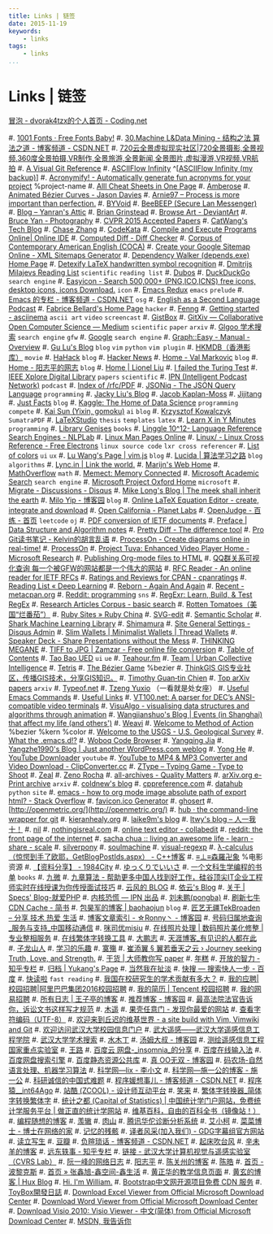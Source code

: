 ```yaml
---
title: Links | 链签
date: 2015-11-19
keywords:
    - links
tags:
    - links
...
```


Links | 链签
============

[冒泡 - dvorak4tzx的个人首页 - Coding.net](https://coding.net/u/dvorak4tzx/bubble)

#. [1001 Fonts · Free Fonts Baby!](http://www.1001fonts.com/)
#. [30.Machine L&Data Mining - 结构之法 算法之道 - 博客频道 - CSDN.NET](http://blog.csdn.net/v_july_v/article/category/1061301)
#. [720云全景虚拟现实社区|720全景摄影,全景视频,360度全景拍摄,VR制作,全景旅游,全景新闻,全景图片,虚拟漫游,VR视频,VR航拍](http://720yun.com/find)
#. [A Visual Git Reference](http://marklodato.github.io/visual-git-guide/index-en.html)
#. [ASCIIFlow Infinity](http://asciiflow.com/) ^[[ASCIIFlow Infinity (my backup)](http://whudoc.qiniudn.com/asciiflow/index.html)]
#. [Acronymify! - Automatically generate fun acronyms for your project](http://acronymify.com/) %project-name
#. [Alll Cheat Sheets in One Page](http://www.cheat-sheets.org/)
#. [Amberose](http://www.douban.com/people/amberose/)
#. [Animated Bézier Curves - Jason Davies](https://www.jasondavies.com/animated-bezier/)
#. [Arnie97 – Process is more important than perfection.](http://blog.arnie97.progr.am/)
#. [BYVoid](http://www.douban.com/people/byvoid/)
#. [BeeBEEP (Secure Lan Messenger)](http://beebeep.sourceforge.net/)
#. [Blog – Yanran's Attic](http://yanran.li/)
#. [Brian Grinstead](http://www.briangrinstead.com/blog/)
#. [Browse Art - DeviantArt](http://www.deviantart.com/browse/all/)
#. [Bruce Yan - Photography](http://www.yanziqipic.com)
#. [CVPR 2015 Accepted Papers](http://cs.stanford.edu/people/karpathy/cvpr2015papers/)
#. [CatWang's Tech Blog](http://www.catwangmenma.com/)
#. [Chase Zhang](http://chasezhang.me/#contacts)
#. [CodeKata](http://codekata.com/)
#. [Compile and Execute Programs Online| Online IDE](http://www.compileonline.com/)
#. [Computed Diff - Diff Checker](https://www.diffchecker.com/diff)
#. [Corpus of Contemporary American English (COCA)](http://corpus.byu.edu/coca/)
#. [Create your Google Sitemap Online - XML Sitemaps Generator](https://www.xml-sitemaps.com/)
#. [Dependency Walker (depends.exe) Home Page](http://www.dependencywalker.com/)
#. [Detexify LaTeX handwritten symbol recognition](http://detexify.kirelabs.org/classify.html)
#. [Dmitrijs Milajevs Reading List](http://www.eecs.qmul.ac.uk/~dm303/pages/reading-list.html) `scientific` `reading list`
#. [Dubos](http://www.douban.com/people/charlespdu/)
#. [DuckDuckGo](http://www.duckduckgo.com) `search engine`
#. [Easyicon - Search 500,000+ (PNG,ICO,ICNS) free icons, desktop icons, icons Download.](http://www.easyicon.net/) `icon`
#. [Emacs Redux](http://emacsredux.com/blog/archives/) `emacs` `prelude`
#. [Emacs 的专栏 - 博客频道 - CSDN.NET](http://blog.csdn.net/zhuyingqingfen) `osg`
#. [English as a Second Language Podcast](http://www.eslpod.com/website/index.php)
#. [Fabrice Bellard's Home Page](http://bellard.org/) `hacker`
#. [Fenng](http://www.douban.com/people/Fenng/)
#. [Getting started - asciinema](https://asciinema.org/docs) `ascii art` `video` `screencast`
#. [GistBox](https://app.gistboxapp.com/library/my-gists)
#. [GitXiv — Collaborative Open Computer Science — Medium](https://medium.com/@samim/gitxiv-collaborative-open-computer-science-e5fea734cd45) `scientific` `paper` `arxiv`
#. [Glgoo 学术搜索](http://scholar.glgoo.org/) `search engine` `gfw`
#. [Google](http://www.google.com.sg) `search engine`
#. [Graph::Easy - Manual - Overview](http://bloodgate.com/perl/graph/manual/overview.html)
#. [Gu Lu's Blog](http://www.gulu-dev.com/archive) `blog` `vim` `python` `vim plugin`
#. [HKMDB（香港影库）](http://hkmdb.com/db/index.php) `movie`
#. [HaHack](http://hahack.com/) `blog`
#. [Hacker News](https://news.ycombinator.com/news)
#. [Home - Val Markovic](https://val.markovic.io/) `blog`
#. [Home - 阳志平的网志](http://www.yangzhiping.com/) `blog`
#. [Home | Lionel Liu](http://lionelliu.com/index.html)
#. [I failed the Turing Test](https://vinta.ws/code/)
#. [IEEE Xplore Digital Library](http://ieeexplore.ieee.org/Xplore/home.jsp?reload=true) `papers` `scientific`
#. [IPN (Intelligent Podcast Network)](http://ipn.li/) `podcast`
#. [Index of /rfc/PDF](http://ietfreport.isoc.org/rfc/PDF/)
#. [JSONiq - The JSON Query Language](http://jsoniq.org/) `programming`
#. [Jacky Liu's Blog](http://bluegene8210.is-programmer.com/)
#. [Jacob Kaplan-Moss](https://jacobian.org/)
#. [Jijitang](http://www.jijitang.com/)
#. [Just Facts](https://dangfan.me/en/) `blog`
#. [Kaggle: The Home of Data Science](https://www.kaggle.com/) `programming` `compete`
#. [Kai Sun (Yixin, gomoku)](http://www.kaisun.org/) `ai` `blog`
#. [Krzysztof Kowalczyk](http://blog.kowalczyk.info/) `SumatraPDF`
#. [LaTeXStudio](http://www.latexstudio.net/) `thesis` `templates` `latex`
#. [Learn X in Y Minutes](http://learnxinyminutes.com/) `programming`
#. [Library Genises](http://gen.lib.rus.ec/) `books`
#. [Linggle 10^12- Language Reference Search Engines - NLPLab](http://linggle.com/)
#. [Linux Man Pages Online](http://man.he.net/)
#. [Linux/ - Linux Cross Reference - Free Electrons](http://lxr.free-electrons.com/) `linux source code` `lxr cross referencer`
#. [List of colors](http://www.colorhexa.com/color-names) `ui` `ux`
#. [Lu Wang's Page | vim.js](http://coolwanglu.github.io/) `blog`
#. [Lucida | 算法学习之路](http://lucida.me/) `blog` `algorithms`
#. [Lync.in | Link the world.](http://lync.in/)
#. [Marijn's Web Home](http://marijnhaverbeke.nl/)
#. [MathOverflow](http://mathoverflow.net/) `math`
#. [Memect: Memory Connected](http://memect.com/)
#. [Microsoft Academic Search](http://libra.msra.cn/) `search engine`
#. [Microsoft Project Oxford Home](https://www.projectoxford.ai/) `microsoft`
#. [Migrate - Discussions - Disqus](https://dvorak4tzx.disqus.com/admin/discussions/migrate/)
#. [Mike Long's Blog | The meek shall inherit the earth](https://meekrosoft.wordpress.com/)
#. [Milo Yip - 博客园](http://www.cnblogs.com/miloyip/) `blog`
#. [Online LaTeX Equation Editor - create, integrate and download](http://www.codecogs.com/latex/eqneditor.php)
#. [Open California - Planet Labs](https://www.planet.com/open-california/#/center/-13480829.478199044,4250832.839548695/zoom/13)
#. [OpenJudge - 百练 - 首页](http://www.bailian.openjudge.cn/) `leetcode` `oj`
#. [PDF conversion of IETF documents](http://tools.ietf.org/pdf/usage.shtml)
#. [Preface | Data Structure and Algorithm notes](http://algorithm.yuanbin.me/zh-hans/index.html)
#. [Pretty Diff - The difference tool](http://prettydiff.com/)
#. [Pro Git读书笔记 - Kelvin的胡言乱语](http://kelvinh.github.io/wiki/progit/)
#. [ProcessOn - Create diagrams online in real-time!](https://www.processon.com/tour)
#. [ProcessOn](https://www.processon.com/network)
#. [Project Tuva: Enhanced Video Player Home - Microsoft Research](http://research.microsoft.com/apps/tools/tuva/index.html#data=2%7C%7C%7C)
#. [Publishing Org-mode files to HTML](http://orgmode.org/worg/org-tutorials/org-publish-html-tutorial.html)
#. [QQ群关系可视化查询 每一个被GFW的网站都是一个伟大的网站](https://qqgroup.insight-labs.org/)
#. [RFC Reader - An online reader for IETF RFCs](http://www.rfcreader.com/)
#. [Ratings and Reviews for CPAN - cpanratings](http://cpanratings.perl.org/)
#. [Reading List « Deep Learning](http://deeplearning.net/reading-list/)
#. [Reborn - Again And Again](http://xiaolai.li/)
#. [Recent - metacpan.org](https://metacpan.org/recent)
#. [Reddit: programming](https://www.reddit.com/r/programming/) `sns`
#. [RegExr: Learn, Build, & Test RegEx](http://regexr.com/)
#. [Research Articles Corpus - basic search](http://rcpce.engl.polyu.edu.hk/RACorpus/default.htm)
#. [Rotten Tomatoes（美国“烂番茄”）](http://www.rottentomatoes.com/)
#. [Ruby Sites » Ruby China](https://ruby-china.org/sites)
#. [SVG-edit](https://svg-edit.github.io/svgedit/releases/svg-edit-2.8.1/svg-editor.html)
#. [Semantic Scholar](https://www.semanticscholar.org/)
#. [Shark Machine Learning Library](http://image.diku.dk/shark/)
#. [Shimamura](http://www.douban.com/people/99975820/)
#. [Site General Settings - Disqus Admin](https://dvorak4tzx.disqus.com/admin/settings/general/)
#. [Slim Wallets | Minimalist Wallets | Thread Wallets](https://www.threadwallets.com/)
#. [Speaker Deck - Share Presentations without the Mess](https://speakerdeck.com/)
#. [THINKING MEGANE](http://blog.monochromegane.com/)
#. [TIFF to JPG | Zamzar - Free online file conversion](http://www.zamzar.com/convert/tiff-to-jpg/)
#. [Table of Contents](http://tuhdo.github.io/index.html)
#. [Tao Bao UED](http://ued.taobao.com/blog/about-us/) `ui` `ue`
#. [Teahour.fm](http://teahour.fm/)
#. [Team | Urban Collective Intelligence](http://urbancolab.com/?q=team)
#. [Tetris](https://jake-eaton.com/tetris/)
#. [The Bézier Game](http://bezier.method.ac/) %bezier
#. [ThinkGIS GIS专业社区，传播GIS技术，分享GIS知识。](http://www.thinkgis.cn/)
#. [Timothy Guan‑tin Chien](http://timdream.org/#works)
#. [Top arXiv papers](https://scirate.com/) `arxiv`
#. [Typeof.net](http://typeof.net/index.html)
#. [Tzeng Yuxio](http://tzengyuxio.me/) （一看就是处女座）
#. [Useful Emacs Commands](http://irreal.org/emacs-reminders.html)
#. [Useful Links](http://sse.tongji.edu.cn/linzhang/UsefulLinks/links.htm)
#. [VT100.net: A parser for DEC’s ANSI-compatible video terminals](http://vt100.net/emu/dec_ansi_parser)
#. [VisuAlgo - visualising data structures and algorithms through animation](http://visualgo.net/)
#. [Wangjianshuo's Blog | Events (in Shanghai) that affect my life (and others')](http://wangjianshuo.com/)
#. [Weavi](https://weavi.com/92079/Z2oSFk5UfDsuUKLfNVOl-g)
#. [Welcome to Method of Action](http://method.ac/) %bezier %kern %color
#. [Welcome to the USGS - U.S. Geological Survey](http://www.usgs.gov/)
#. [What the .emacs.d!?](http://whattheemacsd.com/)
#. [Woboq Code Browser](http://code.woboq.org/)
#. [Yangqing Jia](http://daggerfs.com/)
#. [Yangzhe1990's Blog | Just another WordPress.com weblog](https://yangzhe1990.wordpress.com/)
#. [Yong He](http://www.csyong.net/index.php)
#. [YouTube Downloader](http://o.hk.am/) `youtube`
#. [YouTube to MP4 & MP3 Converter and Video Download - ClipConverter.cc](http://www.clipconverter.cc/)
#. [ZType – Typing Game - Type to Shoot](http://zty.pe/)
#. [Zeal](https://zealdocs.org/)
#. [Zeno Rocha](https://zenorocha.com/)
#. [all-archives - Quality Matters](http://blog.yuanbin.me/all-archives/)
#. [arXiv.org e-Print archive](http://arxiv.org/) `arxiv`
#. [coldnew's blog](http://coldnew.github.io/)
#. [cppreference.com](http://en.cppreference.com/w/)
#. [datahub](http://datahub.top/) `python` `site`
#. [emacs - how to org mode image absolute path of export html? - Stack Overflow](http://stackoverflow.com/questions/14684263/how-to-org-mode-image-absolute-path-of-export-html)
#. [favicon.ico Generator](http://www.favicon.cc/)
#. [ghosert](http://www.douban.com/people/ghosert/)
#. [http://openmetric.org/](http://openmetric.org/)
#. [hub · the command-line wrapper for git](https://hub.github.com/)
#. [kieranhealy.org](http://kieranhealy.org/)
#. [laike9m's blog](https://laike9m.com/blog/archive/)
#. [ltwy's blog – 人一我十！](http://ltwy.me/)
#. [nil](http://blog.qinjian.me/)
#. [nothingisreal.com](http://en.nothingisreal.com/wiki/Tristan_Miller)
#. [online text editor - collabedit](http://collabedit.com/)
#. [reddit: the front page of the internet](https://www.reddit.com/)
#. [sacha chua :: living an awesome life - learn - share - scale](http://sachachua.com/blog/)
#. [silverpony](http://www.douban.com/people/celtswumeng/)
#. [soulmachine](http://www.soulmachine.me/)
#. [visual-regexp](https://github.com/benma/visual-regexp.el)
#. [λ-calculus（惊愕到手了欧耶，GetBlogPostIds.aspx） - C++博客](http://www.cppblog.com/vczh/)
#. [≡⊥≡森羅卍象](https://www.douban.com/people/wensiyu/) %电影资源
#. [【资料分享】 - 1984City](https://1984.city/viewforum.php?f=7)
#. [ゆっくりでいいさ](http://blog.watashi.ws/)
#. [一个文科生学编程的书单](http://www.douban.com/note/380095094/) `books`
#. [九微](http://www.douban.com/people/pulalawa/)
#. [九章算法 - 帮助更多中国人找到好工作，硅谷顶尖IT企业工程师实时在线授课为你传授面试技巧](http://www.jiuzhang.com/?source=soulmachine)
#. [云风的 BLOG](http://blog.codingnow.com/)
#. [依云's Blog](http://lilydjwg.is-programmer.com/)
#. [关于 | Specs' Blog-就爱PHP](http://9iphp.com/about)
#. [内核恐慌 — IPN 出品](http://ipn.li/kernelpanic/)
#. [刘未鹏(pongba)](http://www.douban.com/people/pongba/)
#. [刷新七牛 CDN Cache - 简书](http://www.jianshu.com/p/6273021ff178)
#. [包昊军的博客 | baohaojun](http://baohaojun.github.io/blog/2011/12/23/index.html) `blog`
#. [匠艺无疆TekBroaden – 分享 技术 热爱 生活](http://www.tekbroaden.com/)
#. [博客文章索引 - ☆Ronny丶 - 博客园](http://www.cnblogs.com/ronny/p/index.html)
#. [号码归属地查询_服务与支持_中国移动通信](http://www.10086.cn/support/selfservice/ownership/)
#. [咪司优misiu](http://www.douban.com/people/34055086/)
#. [在线照片处理 | 数码照片美化修整 | 专业整相服务](http://cn.tucia.com/)
#. [在线繁体字转换工具](http://www.aies.cn/)
#. [大鹏志](http://dapengde.com/)
#. [天涯博客_有见识的人都在此](http://blog.tianya.cn/)
#. [子龙山人](http://zilongshanren.com/)
#. [学习的乐趣](http://www.fffffun.com/blog/)
#. [寞殤](http://www.douban.com/people/xiangs/)
#. [崔添翼 § 翼若垂天之云 › Journey seeking Truth, Love, and Strength.](http://cuitianyi.com/)
#. [干货 | 大师教你写 paper](http://www.douban.com/url/1038327/)
#. [年糕](http://www.douban.com/people/heatherheather/)
#. [开放的智力 - 知乎专栏](http://zhuanlan.zhihu.com/intelligence)
#. [归档 | Yukang's Page](http://www.cyukang.com/archive.html)
#. [当然我在扯淡](http://www.yinwang.org/)
#. [快搜 — 搜索快人一步 - 百度](http://so.chongbuluo.com/)
#. [快读啦](https://kuaidula.com/) `fast reading`
#. [我国在校研究生的学术贡献有多大？](http://mp.weixin.qq.com/s?__biz=MzA3NTU5NzMwNw==&mid=211741323&idx=5&sn=3adfa48bf8a1eeda284c361c85621009#rd)
#. [我的应聘|校园招聘|阿里巴巴集团2016校园招聘](https://campus.alibaba.com/myJobApply.htm)
#. [我的简历 | Tencent 校园招聘](http://join.qq.com/preview.php)
#. [我的网易招聘](http://gzgame.campus.163.com/myrecruit.do?lan=zh)
#. [所有日志 | 王子亭的博客](https://jysperm.me/list/)
#. [推荐博客 - 博客园](http://www.cnblogs.com/expert/)
#. [最高法院法官告诉你，诉讼文书这样写才规范](http://mp.weixin.qq.com/s?__biz=MzA4NDYwNTE4Mg==&mid=207798324&idx=5&sn=7f70171babef70007e44c79679e139b8&scene=2&from=timeline&isappinstalled=0#rd)
#. [木遥](http://www.douban.com/people/farmostwood/)
#. [果壳任意门 - 发现你最爱的网站](http://gate.guokr.com/)
#. [查看字符编码（UTF-8）](http://www.mytju.com/classcode/tools/encode_utf8.asp)
#. [欢迎来到丘迟的维基世界 - a site build with Vim, Vimwiki and Git](http://wiki.ktmud.com/index.html)
#. [欢迎访问武汉大学校园信息门户](http://my.whu.edu.cn/)
#. [武大遥感——武汉大学遥感信息工程学院](http://rsgis.whu.edu.cn/)
#. [武汉大学学术搜索](http://www.duxiu.com/)
#. [水木丁](http://www.douban.com/people/pinkonion/)
#. [汤姆大叔 - 博客园](http://www.cnblogs.com/TomXu)
#. [测绘遥感信息工程国家重点实验室](http://www.lmars.whu.edu.cn/index.jsp)
#. [王路](http://www.douban.com/people/67855900/)
#. [百度云 网盘-_insomnia_的分享](http://pan.baidu.com/share/home?uk=2919707929#category/type=0)
#. [百度在线输入法](http://shurufa.baidu.com/online.html)
#. [百度网盘搜索引擎](http://so.baiduyun.me/)
#. [百度静态资源公共库](http://cdn.code.baidu.com/)
#. [真 OO无双 - 博客园](http://www.cnblogs.com/oomusou/)
#. [码农场-自然语言处理、机器学习算法](http://www.hankcs.com/)
#. [科学网—lix - 李小文](http://blog.sciencenet.cn/home.php?mod=space&uid=2984)
#. [科学网—施一公的博客 - 施一公](http://blog.sciencenet.cn/home.php?mod=space&uid=46212)
#. [科研诚信的中国式难题](http://mp.weixin.qq.com/s?__biz=MzA3OTgzMzUzOA==&mid=209250210&idx=1&sn=4248f3d2ffed9b5ba57fc9f861135cc9&scene=2&from=timeline&isappinstalled=0#rd)
#. [程序媛想事儿 - 博客频道 - CSDN.NET](http://blog.csdn.net/lanxuezaipiao)
#. [程序猿__int64Ago](https://int64ago.org/)
#. [站酷 (ZCOOL) - 设计师互动平台](http://www.zcool.com.cn/)
#. [笑来](http://www.douban.com/people/lixiaolai/)
#. [繁体字转换器_简体字转换繁体字](http://www.diyifanwen.com/tool/fantizi/)
#. [统计之都 (Capital of Statistics) | 中国统计学门户网站，免费统计学服务平台 | 做正直的统计学网站](http://cos.name/)
#. [维基百科，自由的百科全书（镜像站！）](http://wiki.yooooo.us/d2lraS9XaWtpcGVkaWE6JUU5JUE2JTk2JUU5JUExJUI1)
#. [编程随想的博客](https://program-think.blogspot.com/)
#. [羡辙](http://www.douban.com/people/ovilia1024/)
#. [肉山](http://www.douban.com/people/renws/)
#. [腾讯华佗诊断分析系统](http://ping.huatuo.qq.com/)
#. [艾小柯](http://www.douban.com/people/aixiaoke/)
#. [菜菜博士 - 博士在网络的家](http://microcai.org/)
#. [记忆的残骸](http://wandergis.com/)
#. [译者风采(加入我们) - GDG字幕组官方网站](http://www.gfansub.com/volunteers)
#. [读立写生](http://cnfeat.com/)
#. [豆瓣](http://www.douban.com/)
#. [负暄琐话 - 博客频道 - CSDN.NET](http://blog.csdn.net/g9yuayon)
#. [起床吹台风](http://www.douban.com/people/60152231/)
#. [辛未羊的博客](http://panqiincs.github.io/)
#. [远东轶事 - 知乎专栏](http://zhuanlan.zhihu.com/yuandong)
#. [链接 - 武汉大学计算机视觉与遥感实验室（CVRS Lab）](http://cvrs.whu.edu.cn/index.php?m=content&c=index&a=lists&catid=81#links_downloads)
#. [阮一峰的网络日志](http://www.ruanyifeng.com/blog/)
#. [阳志平](http://www.douban.com/people/ouyangzhiping/)
#. [陈关州的博客](http://www.chenguanzhou.com/)
#. [陈皓](http://www.douban.com/people/haoel/)
#. [首页 - 波黎克斯](http://www.berlinix.com/index.php)
#. [首页 » 张鑫旭-鑫空间-鑫生活](http://www.zhangxinxu.com/)
#. [黄正华的教学信息页面](http://aff.whu.edu.cn/huangzh/)
#. [黄玄的博客 | Hux Blog](http://huangxuan.me/)
#. [Hi. I'm William.](http://www.wzchen.com/)
#. [Bootstrap中文网开源项目免费 CDN 服务](http://www.bootcdn.cn/)
#. [ToyBox開發日誌](http://toyauthor.blogspot.jp/)
#. [Download Excel Viewer from Official Microsoft Download Center](https://www.microsoft.com/zh-cn/download/confirmation.aspx?id=10)
#. [Download Word Viewer from Official Microsoft Download Center](https://www.microsoft.com/zh-cn/download/confirmation.aspx?id=4)
#. [Download Visio 2010: Visio Viewer - 中文(简体) from Official Microsoft Download Center](https://www.microsoft.com/zh-cn/download/confirmation.aspx?id=21701)
#. [MSDN, 我告诉你](http://www.itellyou.cn/)
